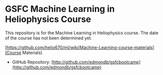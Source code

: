 # GSFC Machine Learning in Heliophysics Course

This repository is for the Machine Learning in Heliophysics course.  The date of the course has not been determined yet.  

[https://github.com/helio670/ml/wiki/Machine-Learning-course-materials](Course Materials)
   * GitHub Repository: [http://github.com/edmondb/gsfcbootcamp](http://github.com/edmondb/gsfcbootcamp)

